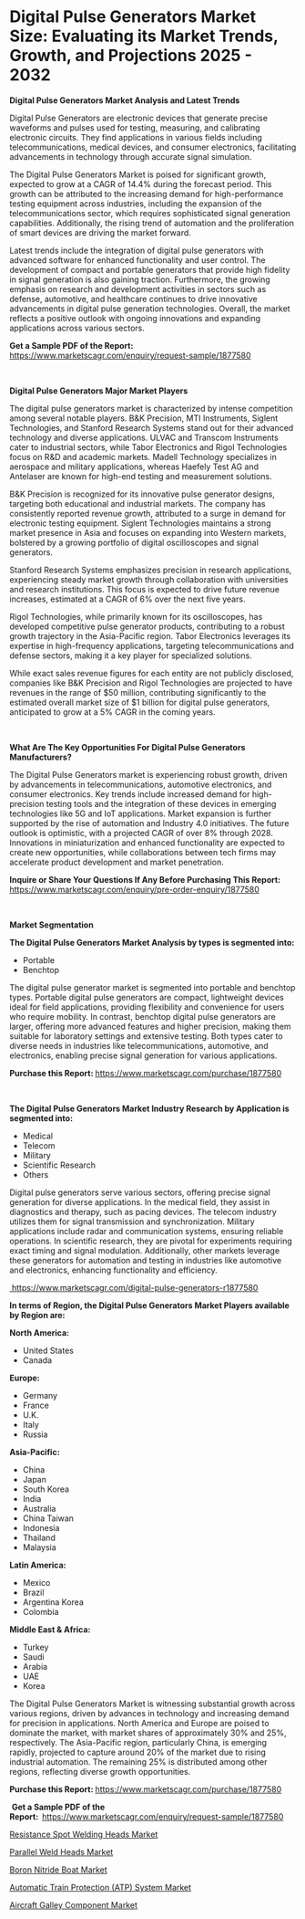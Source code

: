 <p><h1>Digital Pulse Generators Market Size: Evaluating its Market Trends, Growth, and Projections 2025 - 2032</h1></p><p><strong>Digital Pulse Generators Market Analysis and Latest Trends</strong></p>
<p><p>Digital Pulse Generators are electronic devices that generate precise waveforms and pulses used for testing, measuring, and calibrating electronic circuits. They find applications in various fields including telecommunications, medical devices, and consumer electronics, facilitating advancements in technology through accurate signal simulation.</p><p>The Digital Pulse Generators Market is poised for significant growth, expected to grow at a CAGR of 14.4% during the forecast period. This growth can be attributed to the increasing demand for high-performance testing equipment across industries, including the expansion of the telecommunications sector, which requires sophisticated signal generation capabilities. Additionally, the rising trend of automation and the proliferation of smart devices are driving the market forward.</p><p>Latest trends include the integration of digital pulse generators with advanced software for enhanced functionality and user control. The development of compact and portable generators that provide high fidelity in signal generation is also gaining traction. Furthermore, the growing emphasis on research and development activities in sectors such as defense, automotive, and healthcare continues to drive innovative advancements in digital pulse generation technologies. Overall, the market reflects a positive outlook with ongoing innovations and expanding applications across various sectors.</p></p>
<p><strong>Get a Sample PDF of the Report:&nbsp;</strong> <a href="https://www.marketscagr.com/enquiry/request-sample/1877580?utm_campaign=2136&utm_medium=2&utm_source=Github&utm_content=ia&utm_term=28022025&utm_id=digital-pulse-generators">https://www.marketscagr.com/enquiry/request-sample/1877580</a></p>
<p>&nbsp;</p>
<p><strong>Digital Pulse Generators Major Market Players</strong></p>
<p><p>The digital pulse generators market is characterized by intense competition among several notable players. B&K Precision, MTI Instruments, Siglent Technologies, and Stanford Research Systems stand out for their advanced technology and diverse applications. ULVAC and Transcom Instruments cater to industrial sectors, while Tabor Electronics and Rigol Technologies focus on R&D and academic markets. Madell Technology specializes in aerospace and military applications, whereas Haefely Test AG and Antelaser are known for high-end testing and measurement solutions.</p><p>B&K Precision is recognized for its innovative pulse generator designs, targeting both educational and industrial markets. The company has consistently reported revenue growth, attributed to a surge in demand for electronic testing equipment. Siglent Technologies maintains a strong market presence in Asia and focuses on expanding into Western markets, bolstered by a growing portfolio of digital oscilloscopes and signal generators.</p><p>Stanford Research Systems emphasizes precision in research applications, experiencing steady market growth through collaboration with universities and research institutions. This focus is expected to drive future revenue increases, estimated at a CAGR of 6% over the next five years.</p><p>Rigol Technologies, while primarily known for its oscilloscopes, has developed competitive pulse generator products, contributing to a robust growth trajectory in the Asia-Pacific region. Tabor Electronics leverages its expertise in high-frequency applications, targeting telecommunications and defense sectors, making it a key player for specialized solutions.</p><p>While exact sales revenue figures for each entity are not publicly disclosed, companies like B&K Precision and Rigol Technologies are projected to have revenues in the range of $50 million, contributing significantly to the estimated overall market size of $1 billion for digital pulse generators, anticipated to grow at a 5% CAGR in the coming years.</p></p>
<p>&nbsp;</p>
<p><strong>What Are The Key Opportunities For Digital Pulse Generators Manufacturers?</strong></p>
<p><p>The Digital Pulse Generators market is experiencing robust growth, driven by advancements in telecommunications, automotive electronics, and consumer electronics. Key trends include increased demand for high-precision testing tools and the integration of these devices in emerging technologies like 5G and IoT applications. Market expansion is further supported by the rise of automation and Industry 4.0 initiatives. The future outlook is optimistic, with a projected CAGR of over 8% through 2028. Innovations in miniaturization and enhanced functionality are expected to create new opportunities, while collaborations between tech firms may accelerate product development and market penetration.</p></p>
<p><strong>Inquire or Share Your Questions If Any Before Purchasing This Report:</strong> <a href="https://www.marketscagr.com/enquiry/pre-order-enquiry/1877580?utm_campaign=2136&utm_medium=2&utm_source=Github&utm_content=ia&utm_term=28022025&utm_id=digital-pulse-generators">https://www.marketscagr.com/enquiry/pre-order-enquiry/1877580</a></p>
<p>&nbsp;</p>
<p><strong>Market Segmentation</strong></p>
<p><strong>The Digital Pulse Generators Market Analysis by types is segmented into:</strong></p>
<p><ul><li>Portable</li><li>Benchtop</li></ul></p>
<p><p>The digital pulse generator market is segmented into portable and benchtop types. Portable digital pulse generators are compact, lightweight devices ideal for field applications, providing flexibility and convenience for users who require mobility. In contrast, benchtop digital pulse generators are larger, offering more advanced features and higher precision, making them suitable for laboratory settings and extensive testing. Both types cater to diverse needs in industries like telecommunications, automotive, and electronics, enabling precise signal generation for various applications.</p></p>
<p><strong>Purchase this Report:&nbsp;</strong><a href="https://www.marketscagr.com/purchase/1877580?utm_campaign=2136&utm_medium=2&utm_source=Github&utm_content=ia&utm_term=28022025&utm_id=digital-pulse-generators">https://www.marketscagr.com/purchase/1877580</a></p>
<p>&nbsp;</p>
<p><strong>The Digital Pulse Generators Market Industry Research by Application is segmented into:</strong></p>
<p><ul><li>Medical</li><li>Telecom</li><li>Military</li><li>Scientific Research</li><li>Others</li></ul></p>
<p><p>Digital pulse generators serve various sectors, offering precise signal generation for diverse applications. In the medical field, they assist in diagnostics and therapy, such as pacing devices. The telecom industry utilizes them for signal transmission and synchronization. Military applications include radar and communication systems, ensuring reliable operations. In scientific research, they are pivotal for experiments requiring exact timing and signal modulation. Additionally, other markets leverage these generators for automation and testing in industries like automotive and electronics, enhancing functionality and efficiency.</p></p>
<p><a href="https://www.marketscagr.com/digital-pulse-generators-r1877580?utm_campaign=2136&utm_medium=2&utm_source=Github&utm_content=ia&utm_term=28022025&utm_id=digital-pulse-generators">&nbsp;https://www.marketscagr.com/digital-pulse-generators-r1877580</a></p>
<p><strong>In terms of Region, the Digital Pulse Generators Market Players available by Region are:</strong></p>
<p>
    <p> <strong> North America: </strong>
        <ul>
            <li>United States</li>
            <li>Canada</li>
        </ul>
        </p> 
    <p> <strong> Europe: </strong>
        <ul>
            <li>Germany</li>
            <li>France</li>
            <li>U.K.</li>
            <li>Italy</li>
            <li>Russia</li>
        </ul>
        </p> 
    <p> <strong> Asia-Pacific: </strong>
        <ul>
            <li>China</li>
            <li>Japan</li>
            <li>South Korea</li>
            <li>India</li>
            <li>Australia</li>
            <li>China Taiwan</li>
            <li>Indonesia</li>
            <li>Thailand</li>
            <li>Malaysia</li>
        </ul>
        </p> 
    <p> <strong> Latin America: </strong>
        <ul>
            <li>Mexico</li>
            <li>Brazil</li>
            <li>Argentina Korea</li>
            <li>Colombia</li>
        </ul>
        </p> 
    <p> <strong> Middle East & Africa: </strong>
        <ul>
            <li>Turkey</li>
            <li>Saudi</li>
            <li>Arabia</li>
            <li>UAE</li>
            <li>Korea</li>
        </ul>
    </p>
    </p>
<p><p>The Digital Pulse Generators Market is witnessing substantial growth across various regions, driven by advances in technology and increasing demand for precision in applications. North America and Europe are poised to dominate the market, with market shares of approximately 30% and 25%, respectively. The Asia-Pacific region, particularly China, is emerging rapidly, projected to capture around 20% of the market due to rising industrial automation. The remaining 25% is distributed among other regions, reflecting diverse growth opportunities.</p></p>
<p><strong>Purchase this Report: </strong><a href="https://www.marketscagr.com/purchase/1877580?utm_campaign=2136&utm_medium=2&utm_source=Github&utm_content=ia&utm_term=28022025&utm_id=digital-pulse-generators">https://www.marketscagr.com/purchase/1877580</a></p>
<p>&nbsp;<strong>Get a Sample PDF of the Report:&nbsp;&nbsp;</strong><a href="https://www.marketscagr.com/enquiry/request-sample/1877580?utm_campaign=2136&utm_medium=2&utm_source=Github&utm_content=ia&utm_term=28022025&utm_id=digital-pulse-generators">https://www.marketscagr.com/enquiry/request-sample/1877580</a></p>
<p><strong></strong></p>
<p><p><a href="https://github.com/storcweithzg/Market-Research-Report-List-1/blob/main/resistance-spot-welding-heads-market.md?utm_campaign=2136&utm_medium=2&utm_source=Github&utm_content=ia&utm_term=28022025&utm_id=digital-pulse-generators">Resistance Spot Welding Heads Market</a></p><p><a href="https://github.com/seibttullyjh/Market-Research-Report-List-1/blob/main/parallel-weld-heads-market.md?utm_campaign=2136&utm_medium=2&utm_source=Github&utm_content=ia&utm_term=28022025&utm_id=digital-pulse-generators">Parallel Weld Heads Market</a></p><p><a href="https://github.com/dafertsuria/Market-Research-Report-List-1/blob/main/boron-nitride-boat-market.md?utm_campaign=2136&utm_medium=2&utm_source=Github&utm_content=ia&utm_term=28022025&utm_id=digital-pulse-generators">Boron Nitride Boat Market</a></p><p><a href="https://github.com/azorrotutus/Market-Research-Report-List-1/blob/main/automatic-train-protection-atp-system-market.md?utm_campaign=2136&utm_medium=2&utm_source=Github&utm_content=ia&utm_term=28022025&utm_id=digital-pulse-generators">Automatic Train Protection (ATP) System Market</a></p><p><a href="https://github.com/spoorsusama/Market-Research-Report-List-1/blob/main/aircraft-galley-component-market.md?utm_campaign=2136&utm_medium=2&utm_source=Github&utm_content=ia&utm_term=28022025&utm_id=digital-pulse-generators">Aircraft Galley Component Market</a></p></p>